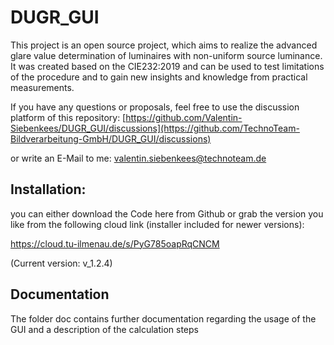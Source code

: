 # DUGR_GUI
This project is an open source project, which aims to realize the advanced glare value determination of luminaires with non-uniform source luminance.
It was created based on the CIE232:2019 and can be used to test limitations of the procedure and to gain new insights and knowledge from practical measurements.

If you have any questions or proposals, feel free to use the discussion platform of this repository:
[https://github.com/Valentin-Siebenkees/DUGR_GUI/discussions](https://github.com/TechnoTeam-Bildverarbeitung-GmbH/DUGR_GUI/discussions)

or write an E-Mail to me:
valentin.siebenkees@technoteam.de

## Installation:
you can either download the Code here from Github or grab the version you like from the following cloud link (installer included for newer versions):

https://cloud.tu-ilmenau.de/s/PyG785oapRqCNCM

(Current version: v_1.2.4)

## Documentation
The folder doc contains further documentation regarding the usage of the GUI and a description of the calculation steps

